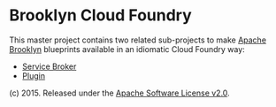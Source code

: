 
# Brooklyn Cloud Foundry

This master project contains two related sub-projects to make [Apache Brooklyn](brooklyn.io) blueprints
available in an idiomatic Cloud Foundry way:

* [Service Broker](cf-brooklyn-servicebroker)
* [Plugin](cf-brooklyn-plugin)

(c) 2015. Released under the [Apache Software License v2.0](license.txt).

